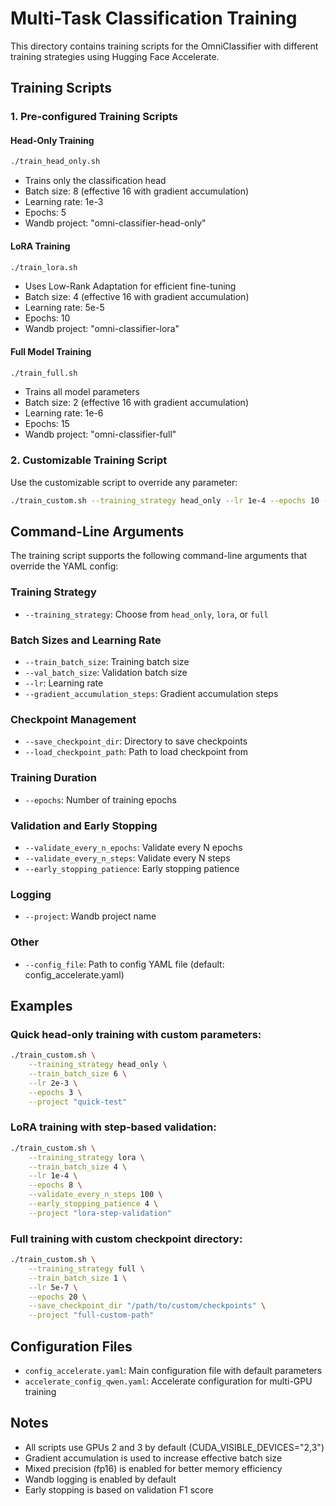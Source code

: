 # Multi-Task Classification Training

This directory contains training scripts for the OmniClassifier with different training strategies using Hugging Face Accelerate.

## Training Scripts

### 1. Pre-configured Training Scripts

#### Head-Only Training
```bash
./train_head_only.sh
```
- Trains only the classification head
- Batch size: 8 (effective 16 with gradient accumulation)
- Learning rate: 1e-3
- Epochs: 5
- Wandb project: "omni-classifier-head-only"

#### LoRA Training
```bash
./train_lora.sh
```
- Uses Low-Rank Adaptation for efficient fine-tuning
- Batch size: 4 (effective 16 with gradient accumulation)
- Learning rate: 5e-5
- Epochs: 10
- Wandb project: "omni-classifier-lora"

#### Full Model Training
```bash
./train_full.sh
```
- Trains all model parameters
- Batch size: 2 (effective 16 with gradient accumulation)
- Learning rate: 1e-6
- Epochs: 15
- Wandb project: "omni-classifier-full"

### 2. Customizable Training Script

Use the customizable script to override any parameter:

```bash
./train_custom.sh --training_strategy head_only --lr 1e-4 --epochs 10 --train_batch_size 4
```

## Command-Line Arguments

The training script supports the following command-line arguments that override the YAML config:

### Training Strategy
- `--training_strategy`: Choose from `head_only`, `lora`, or `full`

### Batch Sizes and Learning Rate
- `--train_batch_size`: Training batch size
- `--val_batch_size`: Validation batch size
- `--lr`: Learning rate
- `--gradient_accumulation_steps`: Gradient accumulation steps

### Checkpoint Management
- `--save_checkpoint_dir`: Directory to save checkpoints
- `--load_checkpoint_path`: Path to load checkpoint from

### Training Duration
- `--epochs`: Number of training epochs

### Validation and Early Stopping
- `--validate_every_n_epochs`: Validate every N epochs
- `--validate_every_n_steps`: Validate every N steps
- `--early_stopping_patience`: Early stopping patience

### Logging
- `--project`: Wandb project name

### Other
- `--config_file`: Path to config YAML file (default: config_accelerate.yaml)

## Examples

### Quick head-only training with custom parameters:
```bash
./train_custom.sh \
    --training_strategy head_only \
    --train_batch_size 6 \
    --lr 2e-3 \
    --epochs 3 \
    --project "quick-test"
```

### LoRA training with step-based validation:
```bash
./train_custom.sh \
    --training_strategy lora \
    --train_batch_size 4 \
    --lr 1e-4 \
    --epochs 8 \
    --validate_every_n_steps 100 \
    --early_stopping_patience 4 \
    --project "lora-step-validation"
```

### Full training with custom checkpoint directory:
```bash
./train_custom.sh \
    --training_strategy full \
    --train_batch_size 1 \
    --lr 5e-7 \
    --epochs 20 \
    --save_checkpoint_dir "/path/to/custom/checkpoints" \
    --project "full-custom-path"
```

## Configuration Files

- `config_accelerate.yaml`: Main configuration file with default parameters
- `accelerate_config_qwen.yaml`: Accelerate configuration for multi-GPU training

## Notes

- All scripts use GPUs 2 and 3 by default (CUDA_VISIBLE_DEVICES="2,3")
- Gradient accumulation is used to increase effective batch size
- Mixed precision (fp16) is enabled for better memory efficiency
- Wandb logging is enabled by default
- Early stopping is based on validation F1 score
